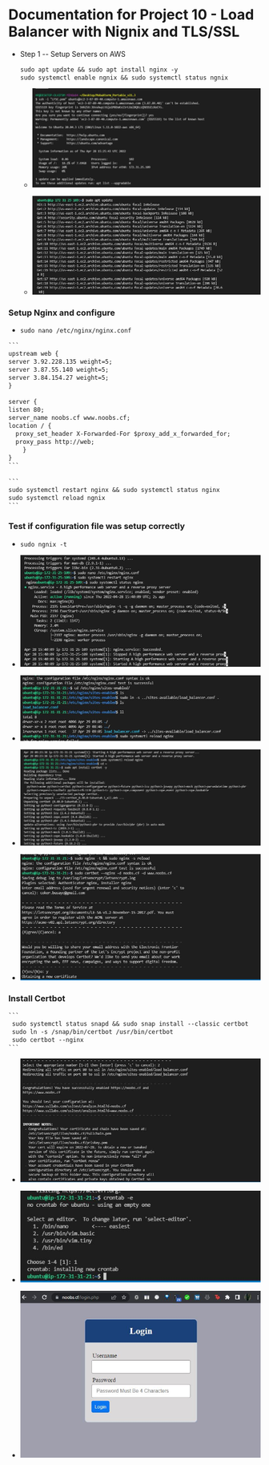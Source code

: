 # Documentation for Project 10 - Load Balancer with Nignix and TLS/SSL
- Step 1 -- Setup Servers on AWS
   
     ```
     sudo apt update && sudo apt install nginx -y
     sudo systemctl enable ngnix && sudo systemctl status ngnix
     ```

   -  ![Connecting to the EC2-instance ](./images/Capture_01.JPG)
  
   -  ![Enable ngnix and get the status of ngnix ](./images/Capture_02.JPG)
  
### Setup Nginx and configure 
  
   - `sudo nano /etc/nginx/nginx.conf`
  
    ```
    upstream web {
    server 3.92.228.135 weight=5;
    server 3.87.55.140 weight=5;
    server 3.84.154.27 weight=5;
    }

    server {
    listen 80;
    server_name noobs.cf www.noobs.cf;
    location / {
      proxy_set_header X-Forwarded-For $proxy_add_x_forwarded_for;
      proxy_pass http://web;
        }
    }
    ```

    ```
    sudo systemctl restart nginx && sudo systemctl status nginx
    sudo systemctl reload ngnix
    ```

### Test if configuration file was setup correctly 

   - `sudo ngnix -t` 
  
   - ![Connecting to the EC2-instance ](./images/Capture_03.JPG)
  
   - ![Connecting to the EC2-instance ](./images/Capture_04.JPG)
  
   - ![Connecting to the EC2-instance ](./images/Capture_05.JPG)
  
   - ![Connecting to the EC2-instance ](./images/Capture_06.JPG)
  
### Install Certbot

    ```
     sudo systemctl status snapd && sudo snap install --classic certbot
     sudo ln -s /snap/bin/certbot /usr/bin/certbot
     sudo certbot --nginx
    ```

   -  ![Connecting to the EC2-instance ](./images/Capture_07.JPG)
  
   -  ![Connecting to the EC2-instance ](./images/Capture_08.JPG)
  
   -  ![Connecting to the EC2-instance ](./images/Capture_09.JPG)

 